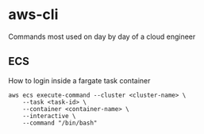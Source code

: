 # aws-cli
Commands most used on day by day of a cloud engineer
## ECS

How to login inside a fargate task container 

```
aws ecs execute-command --cluster <cluster-name> \
    --task <task-id> \
    --container <container-name> \
    --interactive \
    --command "/bin/bash"
```
